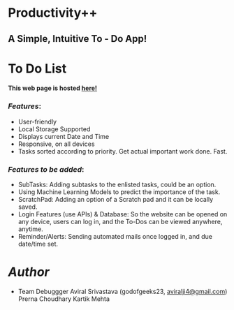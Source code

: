 
# Productivity++

## A Simple, Intuitive To - Do App!

# To Do List


#### This web page is hosted [here!](https://godofgeeks23.github.io/hackXmas/)


### *Features*:

* User-friendly
* Local Storage Supported
* Displays current Date and Time
* Responsive, on all devices
* Tasks sorted according to priority. Get actual important work done. Fast.

### *Features to be added*:

* SubTasks: Adding subtasks to the enlisted tasks, could be an option.
* Using Machine Learning Models to predict the importance of the task.
* ScratchPad: Adding an option of a Scratch pad and it can be locally saved.
* Login Features (use APIs) & Database: So the website can be opened on any device, users can log in, and the To-Dos can be viewed anywhere, anytime.
* Reminder/Alerts: Sending automated mails once logged in, and due date/time set.

<!-- ## *WEBSITE DEMO*

![Screenshot (771)](https://user-images.githubusercontent.com/61280281/99399713-0844b900-290c-11eb-8d7c-1199319b4a9e.png)

![Screenshot (772)](https://user-images.githubusercontent.com/61280281/99399731-0da20380-290c-11eb-8a59-e0a2e5f9b19f.png)

![Screenshot (773)](https://user-images.githubusercontent.com/61280281/99399728-0d096d00-290c-11eb-9ee5-59cc8358676c.png)

![Screenshot (774)](https://user-images.githubusercontent.com/61280281/99399723-0b3fa980-290c-11eb-8728-03d974be548d.png) -->

# *Author*

* Team Debuggger
  Aviral Srivastava (godofgeeks23, aviralji4@gmail.com)
  Prerna Choudhary
  Kartik Mehta
